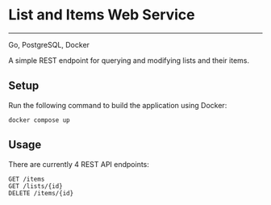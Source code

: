 # List and Items Web Service
--------------------------------------
Go, PostgreSQL, Docker

A simple REST endpoint for querying and modifying lists and their items.


## Setup
Run the following command to build the application using Docker:
```
docker compose up
```

## Usage 

There are currently 4 REST API endpoints:
```
GET /items
GET /lists/{id}
DELETE /items/{id}
```
